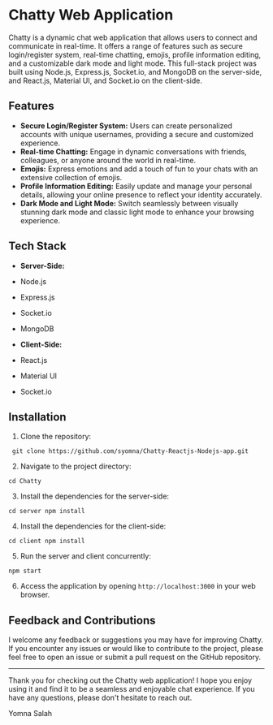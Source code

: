 
# Chatty Web Application

Chatty is a dynamic chat web application that allows users to connect and communicate in real-time. It offers a range of features such as secure login/register system, real-time chatting, emojis, profile information editing, and a customizable dark mode and light mode. This full-stack project was built using Node.js, Express.js, Socket.io, and MongoDB on the server-side, and React.js, Material UI, and Socket.io on the client-side.

## Features

- **Secure Login/Register System:** Users can create personalized accounts with unique usernames, providing a secure and customized experience.
- **Real-time Chatting:** Engage in dynamic conversations with friends, colleagues, or anyone around the world in real-time.
- **Emojis:** Express emotions and add a touch of fun to your chats with an extensive collection of emojis.
- **Profile Information Editing:** Easily update and manage your personal details, allowing your online presence to reflect your identity accurately.
- **Dark Mode and Light Mode:** Switch seamlessly between visually stunning dark mode and classic light mode to enhance your browsing experience.

## Tech Stack

- **Server-Side:**
 - Node.js
 - Express.js
 - Socket.io
 - MongoDB

- **Client-Side:**
 - React.js
 - Material UI
 - Socket.io

## Installation

1. Clone the repository:

`
git clone https://github.com/syomna/Chatty-Reactjs-Nodejs-app.git` 

2.  Navigate to the project directory:


`cd Chatty` 

3.  Install the dependencies for the server-side:



`cd server
npm install` 

4.  Install the dependencies for the client-side:



`cd client
npm install` 

5.  Run the server and client concurrently:



`npm start` 

6.  Access the application by opening `http://localhost:3000` in your web browser.

## Feedback and Contributions

I welcome any feedback or suggestions you may have for improving Chatty. If you encounter any issues or would like to contribute to the project, please feel free to open an issue or submit a pull request on the GitHub repository.


----------

Thank you for checking out the Chatty web application! I hope you enjoy using it and find it to be a seamless and enjoyable chat experience. If you have any questions, please don't hesitate to reach out.

Yomna Salah